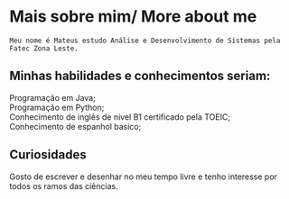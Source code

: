 # Mais sobre mim/ More about me  
    Meu nome é Mateus estudo Análise e Desenvolvimento de Sistemas pela Fatec Zona Leste.
## Minhas habilidades e conhecimentos seriam:
   Programação em Java; <br/>
   Programação em Python;<br/>
   Conhecimento de inglês de nivel B1 certificado pela TOEIC;<br/>
   Conhecimento de espanhol basico;
## Curiosidades 
  Gosto de escrever e desenhar no meu tempo livre e tenho interesse por todos os ramos das ciências. 
